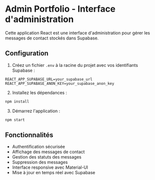 # Admin Portfolio - Interface d'administration

Cette application React est une interface d'administration pour gérer les messages de contact stockés dans Supabase.

## Configuration

1. Créez un fichier `.env` à la racine du projet avec vos identifiants Supabase :
```
REACT_APP_SUPABASE_URL=your_supabase_url
REACT_APP_SUPABASE_ANON_KEY=your_supabase_anon_key
```

2. Installez les dépendances :
```bash
npm install
```

3. Démarrez l'application :
```bash
npm start
```

## Fonctionnalités

- Authentification sécurisée
- Affichage des messages de contact
- Gestion des statuts des messages
- Suppression des messages
- Interface responsive avec Material-UI
- Mise à jour en temps réel avec Supabase
